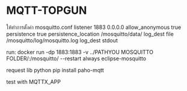 ﻿# MQTT-TOPGUN
 
ให้ทำการตั้งค่า mosquitto.conf
    listener 1883 0.0.0.0
    allow_anonymous true
    persistence true
    persistence_location /mosquitto/data/
    log_dest file /mosquitto/log/mosquitto.log
    log_dest stdout

run:
docker run -dp 1883:1883 -v ../PATHYOU MOSQUITTO FOLDER/:/mosquitto/ --restart always eclipse-mosquitto

request lib python
pip install paho-mqtt

test with MQTTX_APP
